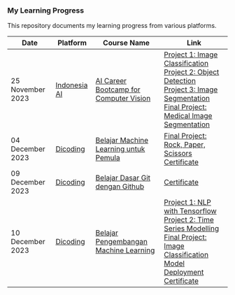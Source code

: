 ### My Learning Progress
This repository documents my learning progress from various platforms.

|Date|Platform|Course Name|Link|
|-|-|-|-|
|25 November 2023|[Indonesia AI](https://aiforindonesia.org)|[AI Career Bootcamp for Computer Vision](https://aiforindonesia.org/bootcamp-computer-vision)|[Project 1: Image Classification](https://github.com/mhihsan/gender-classification)<br>[Project 2: Object Detection](https://github.com/mhihsan/person-detection)<br>[Project 3: Image Segmentation](https://github.com/mhihsan/cityscapes-segmentation)<br>[Final Project: Medical Image Segmentation]()<br>|
|04 December 2023|[Dicoding](www.dicoding.com)|[Belajar Machine Learning untuk Pemula](https://www.dicoding.com/academies/184)|[Final Project: Rock, Paper, Scissors](https://github.com/mhihsan/Dicoding/tree/master/belajar-machine-learning-untuk-pemula/rock-paper-scissors-classification.ipynb)<br>[Certificate](https://www.dicoding.com/certificates/L4PQQMN22PO1)|
|09 December 2023|[Dicoding](www.dicoding.com)|[Belajar Dasar Git dengan Github](https://www.dicoding.com/academies/184)|[Certificate](https://www.dicoding.com/certificates/QLZ941W17P5D)|
|10 December 2023|[Dicoding](www.dicoding.com)|[Belajar Pengembangan Machine Learning](https://www.dicoding.com/academies/185)|[Project 1: NLP with Tensorflow](https://github.com/mhihsan/Dicoding/tree/master/belajar-pengembangan-machine-learning/Project_1_NLP_dengan_Tensorflow.ipynb)<br>[Project 2: Time Series Modelling](https://github.com/mhihsan/Dicoding/blob/master/belajar-pengembangan-machine-learning/Project_2_Membuat_Model_Machine_Learning_dengan_Data_Time_Series.ipynb)<br>[Final Project: Image Classification Model Deployment](https://github.com/mhihsan/Dicoding/blob/master/belajar-pengembangan-machine-learning/Final_Project_Image_Classification_Model_Deployment.ipynb)<br>[Certificate](https://www.dicoding.com/certificates/53XEYWV6KPRN)|
